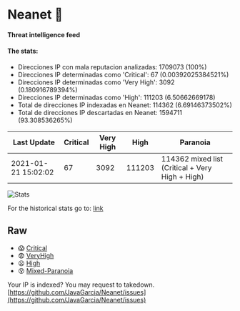 # Neanet :hocho:
#### Threat intelligence feed
#### The stats:

- Direcciones IP con mala reputacion analizadas: 1709073 (100%)
- Direcciones IP determinadas como 'Critical':  67 (0.00392025384521%)
- Direcciones IP determinadas como 'Very High':  3092 (0.180916789394%)
- Direcciones IP determinadas como 'High':  111203 (6.50662669178)
- Total de direcciones IP indexadas en Neanet:  114362 (6.69146373502%)
- Total de direcciones IP descartadas en Neanet:  1594711 (93.308536265%)

| Last Update | Critical | Very High | High | Paranoia |
| --- | --- | --- | --- | --- |
| 2021-01-21 15:02:02 | 67 | 3092 | 111203 | 114362 mixed list (Critical + Very High + High)|

![Stats](https://docs.google.com/spreadsheets/d/e/2PACX-1vSnaNMIXVabIpDJjufMlzH7poXnshF3mgd8Is1g9ytUEzVsP5my4Trn8f-xkoLLQ38xpL3HtmUexLo6/pubchart?oid=501124687&format=image)

For the historical stats go to: [link](/stats.csv)
## Raw
- :scream: [Critical](https://raw.githubusercontent.com/JavaGarcia/Neanet/master/blacklists/neanet_critical.txt)
- :fearful: [VeryHigh](https://raw.githubusercontent.com/JavaGarcia/Neanet/master/blacklists/neanet_veryHigh.txtt)
- :frowning: [High](https://raw.githubusercontent.com/JavaGarcia/Neanet/master/blacklists/neanet_high.txt)
- :dizzy_face: [Mixed-Paranoia](https://raw.githubusercontent.com/JavaGarcia/Neanet/master/blacklists/neanet_all.txt)


Your IP is indexed? You may request to takedown. [https://github.com/JavaGarcia/Neanet/issues](https://github.com/JavaGarcia/Neanet/issues)












































































































































































































































































































































































































































































































































































































































































































































































































































































































































































































































































































































































































































































































































































































































































































































































































































































































































































































































































































































































































































































































































































































































































































































































































































































































































































































































































































































































































































































































































































































































































































































































































































































































































































































































































































































































































































































































































































































